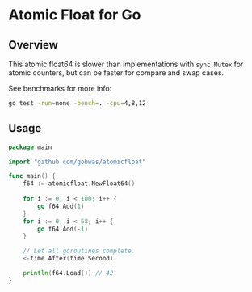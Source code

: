 # Atomic Float for Go

## Overview

This atomic float64 is slower than implementations with `sync.Mutex` for atomic
counters, but can be faster for compare and swap cases.

See benchmarks for more info:

```bash
go test -run=none -bench=. -cpu=4,8,12
```

## Usage

```go
package main

import "github.com/gobwas/atomicfloat"

func main() {
	f64 := atomicfloat.NewFloat64()
	
	for i := 0; i < 100; i++ {
		go f64.Add(1)
	}
	for i := 0; i < 58; i++ {
		go f64.Add(-1)
	}

	// Let all goroutines complete.
	<-time.After(time.Second)

	println(f64.Load()) // 42
}
```

